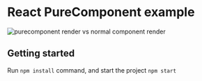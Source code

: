 # React PureComponent example

<img src="https://techdoma.in/content/images/2019/03/purecomponent.gif" alt="purecomponent render vs normal component render"/>

## Getting started

Run `npm install` command, and start the project `npm start`
